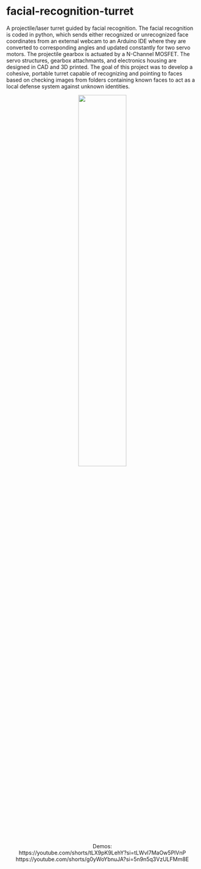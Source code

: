 # facial-recognition-turret
A projectile/laser turret guided by facial recognition. The facial recognition is coded in python, which sends either recognized or unrecognized face coordinates from an external webcam to an Arduino IDE where they are converted to corresponding angles and updated constantly for two servo motors. The projectile gearbox is actuated by a N-Channel MOSFET. The servo structures, gearbox attachmants, and electronics housing are designed in CAD and 3D printed. The goal of this project was to develop a cohesive, portable turret capable of recognizing and pointing to faces based on checking images from folders containing known faces to act as a local defense system against unknown identities.
<p align = "center">
  <img src="https://github.com/user-attachments/assets/4c4b9978-79f9-4a76-b641-4c870453d31d" width=50% height=50%>
</p>

<p align = "center">
  Demos:
  <br>https://youtube.com/shorts/tLX9pK9LehY?si=tLWvl7MaOw5PlVnP
  <br>https://youtube.com/shorts/g0yWoYbnuJA?si=5n9n5q3VzULFMm8E
</p>
